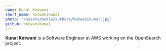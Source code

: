 ```yaml
---
name: Kunal Kotwani
short_name: kotwanikunal
photo: '/assets/media/authors/kotwanikunal.jpg'
github: kotwanikunal
---
```


**Kunal Kotwani** is a Software Engineer at AWS working on the OpenSearch project.
